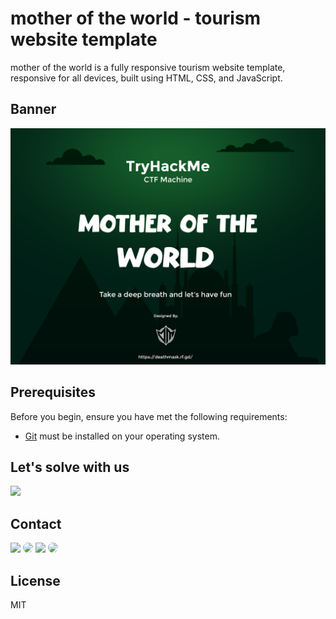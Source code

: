 # mother of the world -  tourism website template
mother of the world is a fully responsive tourism website template, responsive for all devices, built using HTML, CSS, and JavaScript.


## Banner

![mother of the world Desktop Banner](./website-demo-image/motw_ctf.png "Desktop Banner")


## Prerequisites

Before you begin, ensure you have met the following requirements:

* [Git](https://git-scm.com/downloads "Download Git") must be installed on your operating system.


## Let's solve with us

<a href=""  target="_blank" style="margin-top: 50%; with: 1000px;"><img src="https://custom-icon-badges.herokuapp.com/badge/Writeup-yellow?logo=writeup&logoColor=black%22%20style=%22border-radius:%2050px%22%20target=%22_blank%22%20with=80px"></a>


## Contact

<p align="left">
  <a href="https://deathmask.rf.gd" target="_blank"><img src="https://custom-icon-badges.herokuapp.com/badge/Website-white?style=for-the-badge&logo=earth_9647256&logoColor=black%22%20style=%22border-radius:%2030px%22%20target=%22_blank"></a>
  <a href="https://www.linkedin.com/in/ahmed-abd-alalim-286768299/" target="_blank"><img src="https://img.shields.io/badge/-LinkedIn-%230077B5?style=for-the-badge&logo=linkedin&logoColor=white" style="border-radius: 30px" target="_blank"></a>
  <a href="https://github.com/Death-Mask" target="_blank"><img src="https://img.shields.io/badge/GitHub-000000?style=for-the-badge&logo=github&logoColor=whit style="border-radius: 30px" target="_blank"></a>
  <a href="https://tryhackme.com/p/DeathMask" target="_blank"><img src="https://custom-icon-badges.herokuapp.com/badge/TryHackMe-262c3e?style=for-the-badge&logo=tryhackme&logoColor=white" style="border-radius: 30px" target="_blank"></a>
</p>


## License

MIT
